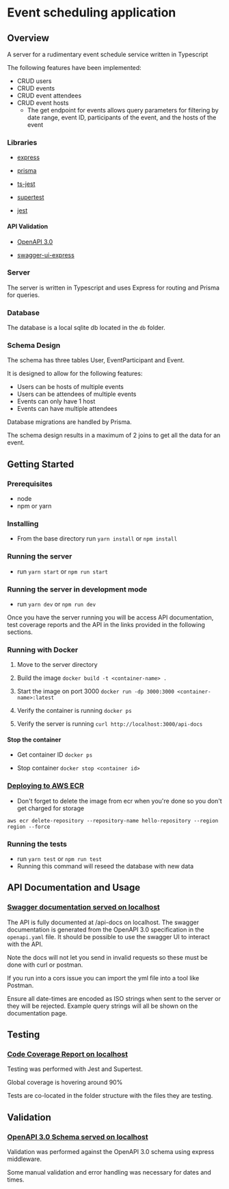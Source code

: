# Event scheduling application

## Overview

A server for a rudimentary event schedule service written in Typescript

The following features have been implemented:

- CRUD users
- CRUD events
- CRUD event attendees
- CRUD event hosts
  - The get endpoint for events allows query parameters for filtering by date range, event ID, participants of the
    event, and the hosts of the event

### Libraries

- [express](https://expressjs.com/)

- [prisma](https://www.prisma.io/)

- [ts-jest](https://kulshekhar.github.io/ts-jest/)

- [supertest](https://github.com/visionmedia/supertest)

- [jest](https://jestjs.io/)

#### API Validation

- [OpenAPI 3.0](https://swagger.io/specification/)

- [swagger-ui-express](https://www.npmjs.com/package/swagger-ui-express)

### Server

The server is written in Typescript and uses Express for routing and Prisma for queries.

### Database

The database is a local sqlite db located in the `db` folder.

### Schema Design

The schema has three tables User, EventParticipant and Event.

It is designed to allow for the following features:

- Users can be hosts of multiple events
- Users can be attendees of multiple events
- Events can only have 1 host
- Events can have multiple attendees

Database migrations are handled by Prisma.

The schema design results in a maximum of 2 joins to get all the data for an event.

## Getting Started

### Prerequisites

- node
- npm or yarn

### Installing

- From the base directory run `yarn install` or `npm install`

### Running the server

- run `yarn start` or `npm run start`

### Running the server in development mode

- run `yarn dev` or `npm run dev`

Once you have the server running you will be access API documentation, test coverage reports and the API in the links
provided in the following sections.

### Running with Docker

1. Move to the server directory

2. Build the image `docker build -t <container-name> .`

3. Start the image on port 3000 `docker run -dp 3000:3000 <container-name>:latest`

4. Verify the container is running `docker ps`

5. Verify the server is running `curl http://localhost:3000/api-docs`

#### Stop the container

- Get container ID `docker ps`

- Stop container `docker stop <container id>`

### [Deploying to AWS ECR](https://docs.aws.amazon.com/AmazonECS/latest/developerguide/create-container-image.html)

- Don't forget to delete the image from ecr when you're done so you don't get charged for storage

`aws ecr delete-repository --repository-name hello-repository --region region --force`

### Running the tests

- run `yarn test` or `npm run test`
- Running this command will reseed the database with new data

## API Documentation and Usage

### [Swagger documentation served on localhost](http://localhost:3000/api-docs)

The API is fully documented at /api-docs on localhost. The swagger documentation is generated from the OpenAPI 3.0
specification in the `openapi.yaml` file. It should be possible to use the swagger UI to interact with the API.

Note the docs will not let you send in invalid requests so these must be done with curl or postman.

If you run into a cors issue you can import the yml file into a tool like Postman.

Ensure all date-times are encoded as ISO strings when sent to the server or they will be rejected. Example query strings
will all be shown on the documentation page.

## Testing

### [Code Coverage Report on localhost](http://localhost:3000/coverage)

Testing was performed with Jest and Supertest.

Global coverage is hovering around 90%

Tests are co-located in the folder structure with the files they are testing.

## Validation

### [OpenAPI 3.0 Schema served on localhost](http://localhost:3000/openapi)

Validation was performed against the OpenAPI 3.0 schema using express middleware.

Some manual validation and error handling was necessary for dates and times.
